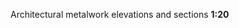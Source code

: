 <span class="transform-to-uppercase">Architectural metalwork elevations and sections **1:20**</span>